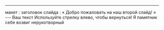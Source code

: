 ---
 макет : заголовок слайда
 : « Добро пожаловать на наш второй слайд! » 
--- Ваш текст Используйте стрелку влево, чтобы вернуться!
Я памятник себе возвиг нерукотворный
